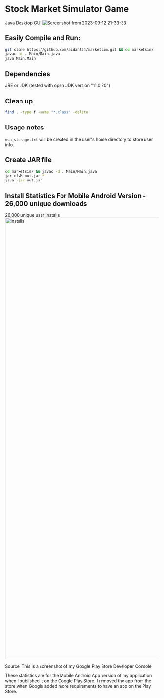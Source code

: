 # Stock Market Simulator Game

Java Desktop GUI
![Screenshot from 2023-09-12 21-33-33](https://github.com/aidant64/marketsim/assets/126053853/51ab7d0d-3e20-43c7-b359-3811de93660b)

## Easily Compile and Run:

```bash
git clone https://github.com/aidant64/marketsim.git && cd marketsim/
javac -d . Main/Main.java
java Main.Main
```

## Dependencies

JRE or JDK (tested with open JDK version "11.0.20")


## Clean up 

```bash
find . -type f -name "*.class" -delete
```


## Usage notes

`msa_storage.txt` will be created in the user's home directory to store user info.


## Create JAR file

```bash
cd marketsim/ && javac -d . Main/Main.java
jar cfvM out.jar *
java -jar out.jar
```


## Install Statistics For Mobile Android Version - 26,000 unique downloads

26,000 unique user installs
<img width="1440" alt="installs" src="https://github.com/aidant64/marketsim/assets/126053853/9872c9c2-b247-4cb3-b056-0514835b05f9">


Source: This is a screenshot of my Google Play Store Developer Console

These statistics are for the Mobile Android App version of my application when I published it on the Google Play Store. I removed
the app from the store when Google added more requirements to have an app on the Play Store.
